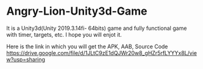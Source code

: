 # Angry-Lion-Unity3d-Game
It is a Unity3d(Unity 2019.3.14fi- 64bits) game and fully functional game with timer, targets, etc. I hope you will enjot it.

Here is the link in which you will get the APK, AAB, Source Code
https://drive.google.com/file/d/1JLtC9zE1dQJWr20w8_gHZr5rfLYYYx8L/view?usp=sharing
